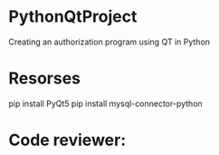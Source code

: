 # PythonQtProject
Сreating an authorization program using QT in Python
# Resorses
pip install PyQt5
pip install mysql-connector-python
# Code reviewer: 
